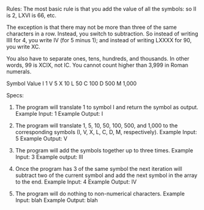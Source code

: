 Rules:
The most basic rule is that you add the value of all the symbols: so II is 2, LXVI is 66, etc.

The exception is that there may not be more than three of the same characters in a row. Instead, you switch to subtraction. So instead of writing IIII for 4, you write IV (for 5 minus 1); and instead of writing LXXXX for 90, you write XC.

You also have to separate ones, tens, hundreds, and thousands. In other words, 99 is XCIX, not IC. You cannot count higher than 3,999 in Roman numerals.

Symbol  Value
I       1
V       5
X       10
L       50
C       100
D       500
M       1,000

Specs:

1) The program will translate 1 to symbol I and return the symbol as output.
Example Input: 1 Example Output: I

2) The program will translate 1, 5, 10, 50, 100, 500, and 1,000 to the corresponding symbols (I, V, X, L, C, D, M, respectively).
Example Input: 5 Example Output: V

3) The program will add the symbols together up to three times.
Example Input: 3 Example output: III

4) Once the program has 3 of the same symbol the next iteration will subtract two of the current symbol and add the next symbol in the array to the end.
Example Input: 4 Example Output: IV

5) The program will do nothing to non-numerical characters.
Example Input: blah Example Output: blah
